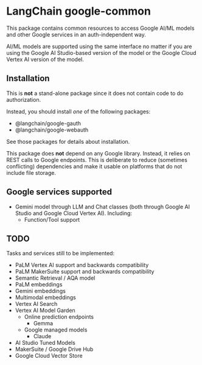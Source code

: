 # LangChain google-common

This package contains common resources to access Google AI/ML models
and other Google services in an auth-independent way.

AI/ML models are supported using the same interface no matter if
you are using the Google AI Studio-based version of the model or
the Google Cloud Vertex AI version of the model.

## Installation

This is **not** a stand-alone package since it does not contain code to do
authorization.

Instead, you should install _one_ of the following packages:

- @langchain/google-gauth
- @langchain/google-webauth

See those packages for details about installation.

This package does **not** depend on any Google library. Instead, it relies on
REST calls to Google endpoints. This is deliberate to reduce (sometimes
conflicting) dependencies and make it usable on platforms that do not include
file storage.

## Google services supported

- Gemini model through LLM and Chat classes (both through Google AI Studio and
  Google Cloud Vertex AI). Including:
  - Function/Tool support

## TODO

Tasks and services still to be implemented:

- PaLM Vertex AI support and backwards compatibility
- PaLM MakerSuite support and backwards compatibility
- Semantic Retrieval / AQA model
- PaLM embeddings
- Gemini embeddings
- Multimodal embeddings
- Vertex AI Search
- Vertex AI Model Garden
  - Online prediction endpoints
    - Gemma
  - Google managed models
    - Claude
- AI Studio Tuned Models
- MakerSuite / Google Drive Hub
- Google Cloud Vector Store
